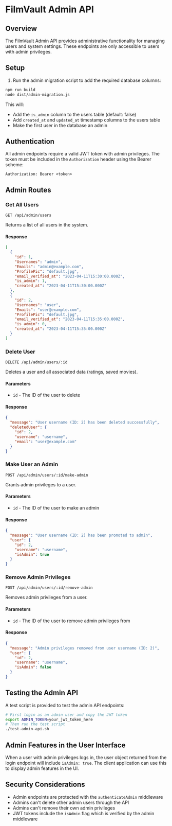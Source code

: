 # FilmVault Admin API

## Overview

The FilmVault Admin API provides administrative functionality for managing users and system settings. These endpoints are only accessible to users with admin privileges.

## Setup

1. Run the admin migration script to add the required database columns:

```bash
npm run build
node dist/admin-migration.js
```

This will:
- Add the `is_admin` column to the users table (default: false)
- Add `created_at` and `updated_at` timestamp columns to the users table
- Make the first user in the database an admin

## Authentication

All admin endpoints require a valid JWT token with admin privileges. The token must be included in the `Authorization` header using the Bearer scheme:

```
Authorization: Bearer <token>
```

## Admin Routes

### Get All Users

```
GET /api/admin/users
```

Returns a list of all users in the system.

#### Response

```json
[
  {
    "id": 1,
    "Usernames": "admin",
    "Emails": "admin@example.com",
    "ProfilePic": "default.jpg",
    "email_verified_at": "2023-04-11T15:30:00.000Z",
    "is_admin": 1,
    "created_at": "2023-04-11T15:30:00.000Z"
  },
  {
    "id": 2,
    "Usernames": "user",
    "Emails": "user@example.com",
    "ProfilePic": "default.jpg",
    "email_verified_at": "2023-04-11T15:35:00.000Z",
    "is_admin": 0,
    "created_at": "2023-04-11T15:35:00.000Z"
  }
]
```

### Delete User

```
DELETE /api/admin/users/:id
```

Deletes a user and all associated data (ratings, saved movies).

#### Parameters

- `id` - The ID of the user to delete

#### Response

```json
{
  "message": "User username (ID: 2) has been deleted successfully",
  "deletedUser": {
    "id": 2,
    "username": "username",
    "email": "user@example.com"
  }
}
```

### Make User an Admin

```
POST /api/admin/users/:id/make-admin
```

Grants admin privileges to a user.

#### Parameters

- `id` - The ID of the user to make an admin

#### Response

```json
{
  "message": "User username (ID: 2) has been promoted to admin",
  "user": {
    "id": 2,
    "username": "username",
    "isAdmin": true
  }
}
```

### Remove Admin Privileges

```
POST /api/admin/users/:id/remove-admin
```

Removes admin privileges from a user.

#### Parameters

- `id` - The ID of the user to remove admin privileges from

#### Response

```json
{
  "message": "Admin privileges removed from user username (ID: 2)",
  "user": {
    "id": 2,
    "username": "username",
    "isAdmin": false
  }
}
```

## Testing the Admin API

A test script is provided to test the admin API endpoints:

```bash
# First login as an admin user and copy the JWT token
export ADMIN_TOKEN=your_jwt_token_here
# Then run the test script
./test-admin-api.sh
```

## Admin Features in the User Interface

When a user with admin privileges logs in, the user object returned from the login endpoint will include `isAdmin: true`. The client application can use this to display admin features in the UI.

## Security Considerations

- Admin endpoints are protected with the `authenticateAdmin` middleware
- Admins can't delete other admin users through the API
- Admins can't remove their own admin privileges
- JWT tokens include the `isAdmin` flag which is verified by the admin middleware